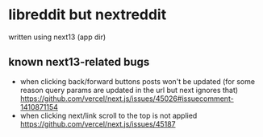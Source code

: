 # libreddit but nextreddit

written using next13 (app dir)

## known next13-related bugs

- when clicking back/forward buttons posts won't be updated (for some reason query params are updated in the url but next ignores that) https://github.com/vercel/next.js/issues/45026#issuecomment-1410871154
- when clicking next/link scroll to the top is not applied https://github.com/vercel/next.js/issues/45187
